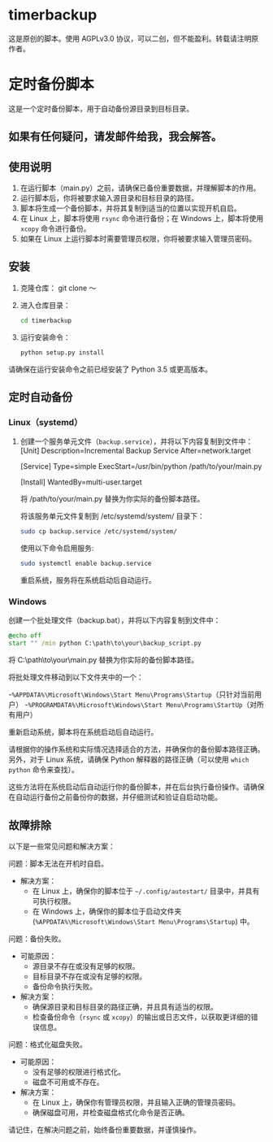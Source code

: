 # timerbackup
这是原创的脚本。使用 AGPLv3.0 协议，可以二创，但不能盈利。转载请注明原作者。

# 定时备份脚本

这是一个定时备份脚本，用于自动备份源目录到目标目录。

## 如果有任何疑问，请发邮件给我，我会解答。

## 使用说明

1. 在运行脚本（main.py）之前，请确保已备份重要数据，并理解脚本的作用。
2. 运行脚本后，你将被要求输入源目录和目标目录的路径。
3. 脚本将生成一个备份脚本，并将其复制到适当的位置以实现开机自启。
4. 在 Linux 上，脚本将使用 `rsync` 命令进行备份；在 Windows 上，脚本将使用 `xcopy` 命令进行备份。
5. 如果在 Linux 上运行脚本时需要管理员权限，你将被要求输入管理员密码。

## 安装

1. 克隆仓库：
   git clone ～
   
2. 进入仓库目录：
   ```bash
   cd timerbackup
   ```
   
4. 运行安装命令：
   ```bash
   python setup.py install
   ```
请确保在运行安装命令之前已经安装了 Python 3.5 或更高版本。

## 定时自动备份

### Linux（systemd）

1. 创建一个服务单元文件（`backup.service`），并将以下内容复制到文件中：
   [Unit]
   Description=Incremental Backup Service
   After=network.target

   [Service]
   Type=simple
   ExecStart=/usr/bin/python /path/to/your/main.py

   [Install]
   WantedBy=multi-user.target
   
   将 /path/to/your/main.py 替换为你实际的备份脚本路径。

   将该服务单元文件复制到 /etc/systemd/system/ 目录下：
   ```bash
   sudo cp backup.service /etc/systemd/system/
   ```
   使用以下命令启用服务:
   ```bash
   sudo systemctl enable backup.service
   ```
   重启系统，服务将在系统启动后自动运行。

### Windows
创建一个批处理文件（backup.bat），并将以下内容复制到文件中：
```bat
@echo off
start "" /min python C:\path\to\your\backup_script.py
```
将 C:\path\to\your\main.py 替换为你实际的备份脚本路径。

将批处理文件移动到以下文件夹中的一个：

  -`%APPDATA%\Microsoft\Windows\Start Menu\Programs\Startup`（只针对当前用户）
  -`%PROGRAMDATA%\Microsoft\Windows\Start Menu\Programs\StartUp`（对所有用户）

重新启动系统，脚本将在系统启动后自动运行。

请根据你的操作系统和实际情况选择适合的方法，并确保你的备份脚本路径正确。另外，对于 Linux 系统，请确保 Python 解释器的路径正确（可以使用 `which python` 命令来查找）。

这些方法将在系统启动后自动运行你的备份脚本，并在后台执行备份操作。请确保在自动运行备份之前备份你的数据，并仔细测试和验证自启动功能。

## 故障排除
以下是一些常见问题和解决方案：

问题：脚本无法在开机时自启。

- 解决方案：
  - 在 Linux 上，确保你的脚本位于 `~/.config/autostart/` 目录中，并具有可执行权限。
  - 在 Windows 上，确保你的脚本位于启动文件夹 (`%APPDATA%\Microsoft\Windows\Start Menu\Programs\Startup`) 中。

问题：备份失败。

- 可能原因：
  - 源目录不存在或没有足够的权限。
  - 目标目录不存在或没有足够的权限。
  - 备份命令执行失败。
- 解决方案：
  - 确保源目录和目标目录的路径正确，并且具有适当的权限。
  - 检查备份命令（`rsync` 或 `xcopy`）的输出或日志文件，以获取更详细的错误信息。

问题：格式化磁盘失败。

- 可能原因：
  - 没有足够的权限进行格式化。
  - 磁盘不可用或不存在。
- 解决方案：
  - 在 Linux 上，确保你有管理员权限，并且输入正确的管理员密码。
  - 确保磁盘可用，并检查磁盘格式化命令是否正确。

请记住，在解决问题之前，始终备份重要数据，并谨慎操作。
